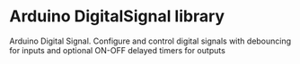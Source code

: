 # Arduino DigitalSignal library
Arduino Digital Signal. Configure and control digital signals with debouncing for inputs and optional ON-OFF delayed timers for outputs
